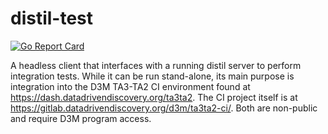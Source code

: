# distil-test

[![Go Report Card](https://goreportcard.com/badge/github.com/uncharted-distil/distil-test)](https://goreportcard.com/report/github.com/uncharted-distil/distil-test)

A headless client that interfaces with a running distil server to perform integration tests.  While it can be run stand-alone, its main purpose is integration into the D3M TA3-TA2 CI environment found at https://dash.datadrivendiscovery.org/ta3ta2.  The CI project itself is at https://gitlab.datadrivendiscovery.org/d3m/ta3ta2-ci/.  Both are non-public and require D3M program access.
